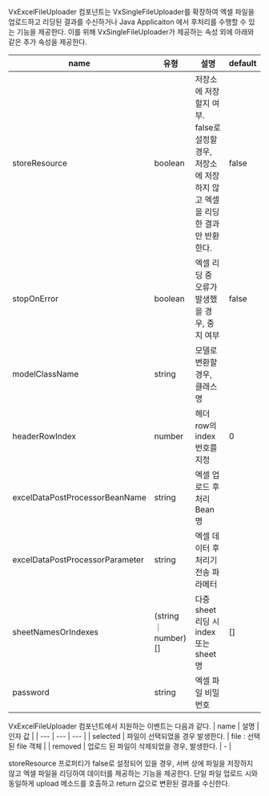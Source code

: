 VxExcelFileUploader 컴포넌트는 VxSingleFileUploader를 확장하여 엑셀 파일을 업로드하고 리딩된 결과를 수신하거나 Java Applicaiton 에서 후처리를 수행할 수 있는 기능을 제공한다.
이를 위해 VxSingleFileUploader가 제공하는 속성 외에 아래와 같은 추가 속성을 제공한다.

| name | 유형 | 설명 | default |
| --- | --- | --- | --- |
| storeResource | boolean | 저장소에 저장할지 여부. false로 설정할 경우, 저장소에 저장하지 않고 엑셀을 리딩한 결과만 반환한다. | false |
| stopOnError | boolean | 엑셀 리딩 중 오류가 발생했을 경우, 중지 여부 | false |
| modelClassName | string | 모델로 변환할 경우, 클래스 명 |  |
| headerRowIndex | number | 헤더 row의 index 번호를 지정 | 0 |
| excelDataPostProcessorBeanName | string | 엑셀 업로드 후처리 Bean 명 |  |
| excelDataPostProcessorParameter | string | 엑셀 데이터 후처리기 전송 파라메터 |  |
| sheetNamesOrIndexes | (string ｜ number)[] | 다중 sheet 리딩 시 index 또는 sheet 명 | [] |
| password | string | 엑셀 파일 비밀번호 |  |

VxExcelFileUploader 컴포넌트에서 지원하는 이벤트는 다음과 같다.
| name | 설명 | 인자 값 |
| --- | --- | --- |
| selected | 파일이 선택되었을 경우 발생한다. | file : 선택된 file 객체 |
| removed | 업로드 된 파일이 삭제되었을 경우, 발생한다. | - |


storeResource 프로퍼티가 false로 설정되어 있을 경우, 서버 상에 파일을 저장하지 않고 엑셀 파일을 리딩하여 데이터를 제공하는 기능을 제공한다. 단일 파일 업로드 시와 동일하게 upload 메소드를 호출하고 return 값으로 변환된 결과를 수신한다.
